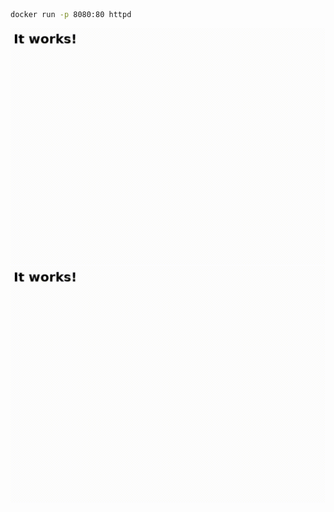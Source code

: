 
<!--@abc: exec() -->
```bash
docker run -p 8080:80 httpd
```

<img src="assets/httpd_1.gif" />

<!--@abc: browse({"url":"http://localhost:8080/"}) -->

<img src="assets/httpd_1.gif" />